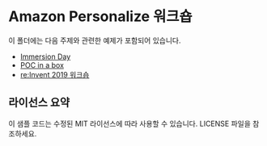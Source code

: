 # Amazon Personalize 워크숍

이 폴더에는 다음 주제와 관련한 예제가 포함되어 있습니다.

* [Immersion Day](./Immersion_Day)
* [POC in a box](./POC_in_a_box)
* [re:Invent 2019 워크숍](./Reinvent_2019)


## 라이선스 요약

이 샘플 코드는 수정된 MIT 라이선스에 따라 사용할 수 있습니다. LICENSE 파일을 참조하세요.
